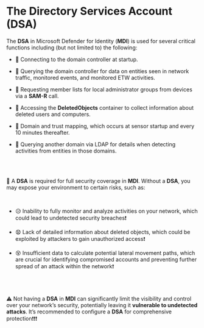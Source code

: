 # The Directory Services Account (DSA)

The **DSA** in Microsoft Defender for Identity (**MDI**) is used for several critical functions including (but not limited to) the following:


- &#128272; Connecting to the domain controller at startup.

- &#128272; Querying the domain controller for data on entities seen in network traffic, monitored events, and monitored ETW activities.

- &#128272; Requesting member lists for local administrator groups from devices via a **SAM-R** call.

- &#128272; Accessing the **DeletedObjects** container to collect information about deleted users and computers.

- &#128272; Domain and trust mapping, which occurs at sensor startup and every 10 minutes thereafter.

- &#128272; Querying another domain via LDAP for details when detecting activities from entities in those domains.

<br/>
<br/>

&#128273; A **DSA** is required for full security coverage in **MDI**. Without a **DSA**, you may expose your environment to certain risks, such as:

<br/>

- &#128549; Inability to fully monitor and analyze activities on your network, which could lead to undetected security breaches&#10071;

- &#128551; Lack of detailed information about deleted objects, which could be exploited by attackers to gain unauthorized access&#10071;

- &#128565; Insufficient data to calculate potential lateral movement paths, which are crucial for identifying compromised accounts and preventing further spread of an attack within the network&#10071;

<br/>
<br/>

&#9888; Not having a **DSA** in **MDI** can significantly limit the visibility and control over your network’s security, potentially leaving it **vulnerable to undetected attacks**. It’s recommended to configure a **DSA** for comprehensive protection&#10071;&#10071;&#10071;
